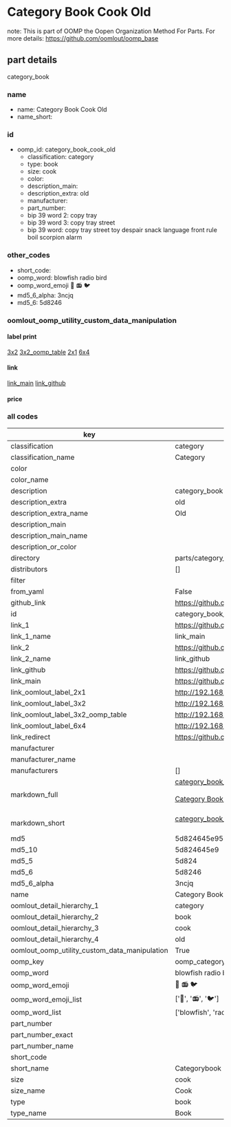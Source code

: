 # Category Book Cook Old  

note: This is part of OOMP the Oopen Organization Method For Parts. For more details: https://github.com/oomlout/oomp_base

##  part details
  



category_book



### name
* name: Category Book Cook Old
* name_short: 
### id
* oomp_id: category_book_cook_old
  * classification: category
  * type: book
  * size: cook
  * color: 
  * description_main: 
  * description_extra: old
  * manufacturer: 
  * part_number: 
  * bip 39 word 2: copy tray
  * bip 39 word 3: copy tray street
  * bip 39 word: copy tray street toy despair snack language front rule boil scorpion alarm

### other_codes
* short_code: 
* oomp_word: blowfish radio bird
* oomp_word_emoji :blowfish: :radio: :bird:
* md5_6_alpha: 3ncjq
* md5_6: 5d8246






### oomlout_oomp_utility_custom_data_manipulation
#### label print
[3x2](http://192.168.1.245:1112/?label=oomp%203ncjq)
[3x2_oomp_table](http://192.168.1.108:1112/?label=oomp%203ncjq)
[2x1](http://192.168.1.242:1112/?label=oomp%203ncjq)
[6x4](http://192.168.1.55:1112/?label=oomp%203ncjq)    

#### link

[link_main](https://github.com/oomlout/oomlout_oomp_version_1_messy/tree/main/parts/category_book_cook_old) [link_github](https://github.com/oomlout/oomlout_oomp_version_1_messy/tree/main/parts/category_book_cook_old)                             

#### price







### all codes 
| key | value |  
| --- | --- |  
| classification | category |  
| classification_name | Category |  
| color |  |  
| color_name |  |  
| description | category_book |  
| description_extra | old |  
| description_extra_name | Old |  
| description_main |  |  
| description_main_name |  |  
| description_or_color |   |  
| directory | parts/category_book_cook_old |  
| distributors | [] |  
| filter |  |  
| from_yaml | False |  
| github_link | https://github.com/oomlout/oomlout_oomp_part_src/tree/main/parts/category_book_cook_old |  
| id | category_book_cook_old |  
| link_1 | https://github.com/oomlout/oomlout_oomp_version_1_messy/tree/main/parts/category_book_cook_old |  
| link_1_name | link_main |  
| link_2 | https://github.com/oomlout/oomlout_oomp_version_1_messy/tree/main/parts/category_book_cook_old |  
| link_2_name | link_github |  
| link_github | https://github.com/oomlout/oomlout_oomp_version_1_messy/tree/main/parts/category_book_cook_old |  
| link_main | https://github.com/oomlout/oomlout_oomp_version_1_messy/tree/main/parts/category_book_cook_old |  
| link_oomlout_label_2x1 | http://192.168.1.242:1112/?label=oomp%203ncjq |  
| link_oomlout_label_3x2 | http://192.168.1.245:1112/?label=oomp%203ncjq |  
| link_oomlout_label_3x2_oomp_table | http://192.168.1.108:1112/?label=oomp%203ncjq |  
| link_oomlout_label_6x4 | http://192.168.1.55:1112/?label=oomp%203ncjq |  
| link_redirect | https://github.com/oomlout/oomlout_oomp_version_1_messy/tree/main/parts/category_book_cook_old |  
| manufacturer |  |  
| manufacturer_name |  |  
| manufacturers | [] |  
| markdown_full | [category_book_cook_old](none)<br>[](none)<br>[Category Book Cook Old](none)<br><br> |  
| markdown_short | [category_book_cook_old](none)<br><br> |  
| md5 | 5d824645e95d4f9f341e0e67adf9e980 |  
| md5_10 | 5d824645e9 |  
| md5_5 | 5d824 |  
| md5_6 | 5d8246 |  
| md5_6_alpha | 3ncjq |  
| name | Category Book Cook Old |  
| oomlout_detail_hierarchy_1 | category |  
| oomlout_detail_hierarchy_2 | book |  
| oomlout_detail_hierarchy_3 | cook |  
| oomlout_detail_hierarchy_4 | old |  
| oomlout_oomp_utility_custom_data_manipulation | True |  
| oomp_key | oomp_category_book_cook_old |  
| oomp_word | blowfish radio bird |  
| oomp_word_emoji | :blowfish: :radio: :bird: |  
| oomp_word_emoji_list | [':blowfish:', ':radio:', ':bird:'] |  
| oomp_word_list | ['blowfish', 'radio', 'bird'] |  
| part_number |  |  
| part_number_exact |  |  
| part_number_name |  |  
| short_code |  |  
| short_name | Categorybook |  
| size | cook |  
| size_name | Cook |  
| type | book |  
| type_name | Book |  
